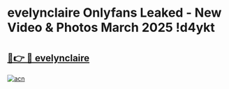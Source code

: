 # evelynclaire Onlyfans Leaked - New Video & Photos March 2025 !d4ykt

# <h2><a href="https://ysokao.iuczelnia.edu.pl?title=evelynclaire&ref=d4ykt">🔗👉 🔴 evelynclaire</a></h2>

[![acn](https://github.com/user-attachments/assets/0f9c940e-d8b0-45ae-aac7-cd30a18b3e1c)](https://ysokao.iuczelnia.edu.pl?title=evelynclaire&ref=d4ykt)

